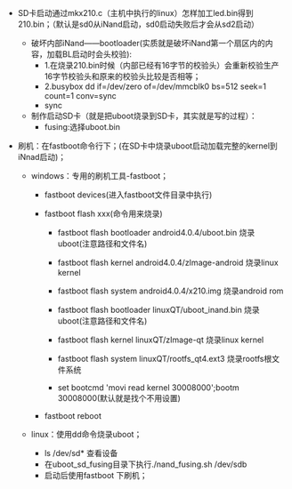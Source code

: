   - SD卡启动通过mkx210.c（主机中执行的linux）怎样加工led.bin得到210.bin；（默认是sd0从iNand启动，sd0启动失败后才会从sd2启动）
    - 破坏内部iNand——bootloader(实质就是破坏iNand第一个扇区内的内容，加载BL启动时会头校验):  
      - 1.在烧录210.bin时候（内部已经有16字节的校验头）会重新校验生产16字节校验头和原来的校验头比较是否相等；  
      - 2.busybox dd if=/dev/zero of=/dev/mmcblk0 bs=512 seek=1 count=1 conv=sync   
      - sync   
    - 制作启动SD卡（就是把uboot烧录到SD卡，其实就是写的过程）： 
      - fusing:选择uboot.bin  
      
  - 刷机：在fastboot命令行下；(在SD卡中烧录uboot启动加载完整的kernel到iNnad启动)；
    - windows：专用的刷机工具-fastboot；  
      - fastboot devices(进入fastboot文件目录中执行)  
      - fastboot flash xxx(命令用来烧录)    
        - fastboot flash bootloader android4.0.4/uboot.bin        烧录uboot(注意路径和文件名)  
        - fastboot flash kernel android4.0.4/zImage-android       烧录linux   kernel  
        - fastboot flash system android4.0.4/x210.img             烧录android rom      
        
        - fastboot flash bootloader linuxQT/uboot_inand.bin         烧录uboot(注意路径和文件名)    
        - fastboot flash kernel linuxQT/zImage-qt                   烧录linux   kernel    
        - fastboot flash system linuxQT/rootfs_qt4.ext3             烧录rootfs根文件系统      
        - set bootcmd 'movi read kernel 30008000';bootm 30008000(默认就是找个不用设置)  
        
      - fastboot reboot  
        
    - linux：使用dd命令烧录uboot； 
      - ls /dev/sd* 查看设备
      - 在uboot_sd_fusing目录下执行./nand_fusing.sh  /dev/sdb  
      - 启动后使用fastboot 下刷机；  
  
